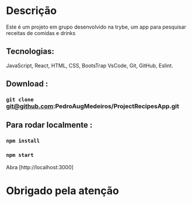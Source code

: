 # Descrição

Este é um projeto em grupo desenvolvido na trybe, um app para pesquisar receitas de comidas e drinks
## Tecnologias:

 JavaScript, React, HTML, CSS, BootsTrap VsCode, Git, GitHub, Eslint.

## Download :

### `git clone` git@github.com:PedroAugMedeiros/ProjectRecipesApp.git

## Para rodar localmente :

### `npm install`
### `npm start`

Abra [http://localhost:3000]

# Obrigado pela atenção
